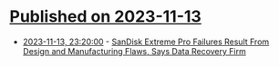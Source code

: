 # [Published on 2023-11-13](index.md)

* [2023-11-13, 23:20:00](https://hardware.slashdot.org/story/23/11/13/2143250/sandisk-extreme-pro-failures-result-from-design-and-manufacturing-flaws-says-data-recovery-firm?utm_source=rss1.0mainlinkanon&utm_medium=feed) - [SanDisk Extreme Pro Failures Result From Design and Manufacturing Flaws, Says Data Recovery Firm](https://hardware.slashdot.org/story/23/11/13/2143250/sandisk-extreme-pro-failures-result-from-design-and-manufacturing-flaws-says-data-recovery-firm?utm_source=rss1.0mainlinkanon&utm_medium=feed)

